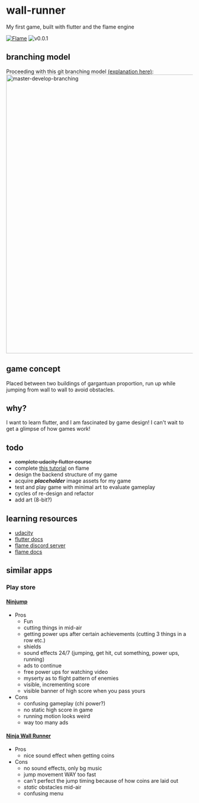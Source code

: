 # wall-runner
My first game, built with flutter and the flame engine

[![Flame](https://img.shields.io/badge/🔥flame-0.11.2-orange.svg)](https://pub.dev/packages/flame/versions/0.11.2) 
![v0.0.1](https://img.shields.io/badge/v0.0.1-development-yellow.svg) 


## branching model
Proceeding with this git branching model [(explanation here)](https://nvie.com/posts/a-successful-git-branching-model/):
<br /><img src="https://nvie.com/img/git-model@2x.png" alt="master-develop-branching" height="750"/><br />

## game concept
Placed between two buildings of gargantuan proportion, run up while jumping from wall to wall to avoid obstacles.

## why?
I want to learn flutter, and I am fascinated by game design! I can't wait to get a glimpse of how games work!

## todo
- ~~complete udacity flutter course~~
- complete [this tutorial](https://jap.alekhin.io/create-mobile-game-flutter-flame-beginner-tutorial) on flame
- design the backend structure of my game
- acquire **_placeholder_** image assets for my game
- test and play game with minimal art to evaluate gameplay
- cycles of re-design and refactor
- add art (8-bit?)

## learning resources
- [udacity](https://www.udacity.com/course/build-native-mobile-apps-with-flutter--ud905)
- [flutter docs](https://flutter.dev/docs)
- [flame discord server](https://discordapp.com/channels/509714518008528896/549585812141113350)
- [flame docs](https://flame-engine.org/docs)

## similar apps
### Play store
#### [Ninjump](https://play.google.com/store/apps/details?id=com.bfs.ninjump)
- Pros
  - Fun
  - cutting things in mid-air
  - getting power ups after certain achievements (cutting 3 things in a row etc.)
  - shields
  - sound effects 24/7 (jumping, get hit, cut something, power ups, running)
  - ads to continue
  - free power ups for watching video
  - myserty as to flight pattern of enemies
  - visible, incrementing  score
  - visible banner of high score when you pass yours
- Cons
  - confusing gameplay (chi power?)
  - no static high score in game
  - running motion looks weird
  - way too many ads
#### [Ninja Wall Runner](https://play.google.com/store/apps/details?id=de.geekme.ninjawallrunner)
- Pros
  - nice sound effect when getting coins
- Cons
  - no sound effects, only bg music
  - jump movement WAY too fast
  - can't perfect the jump timing because of how coins are laid out
  - _static_ obstacles mid-air
  - confusing menu

